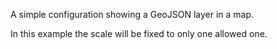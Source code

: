 A simple configuration showing a GeoJSON layer in a map.

In this example the scale will be fixed to only one allowed one.
